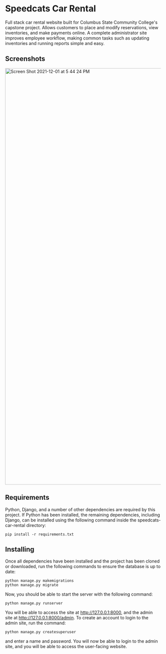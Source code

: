 # Speedcats Car Rental
Full stack car rental website built for Columbus State Community College's capstone project. Allows customers to place and modify reservations, view inventories, and make payments online. A complete administrator site improves employee workflow, making common tasks such as updating inventories and running reports simple and easy.

## Screenshots
<img width="1348" alt="Screen Shot 2021-12-01 at 5 44 24 PM" src="https://user-images.githubusercontent.com/32973242/144326296-674004da-ece1-428d-8b19-5ea627bd79ea.png">

## Requirements

Python, Django, and a number of other dependencies are required by this project. If Python has been installed, the remaining dependencies, including Django, can be installed using the following command inside the speedcats-car-rental directory:

```
pip install -r requirements.txt
```

## Installing

Once all dependencies have been installed and the project has been cloned or downloaded, run the following commands to ensure the database is up to date:

```
python manage.py makemigrations
python manage.py migrate
```

Now, you should be able to start the server with the following command:

```
python manage.py runserver 
```
You will be able to access the site at http://127.0.0.1:8000, and the admin site at http://127.0.0.1:8000/admin. To create an account to login to the admin site, run the command:

```
python manage.py createsuperuser
```

and enter a name and password. You will now be able to login to the admin site, and you will be able to access the user-facing website.
